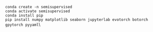 `conda create -n semisupervised`\
`conda activate semisupervised`\
`conda install pip`\
`pip install numpy matplotlib seaborn jupyterlab evotorch botorch gpytorch pyyaml`\
